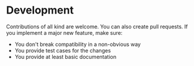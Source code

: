 # Development

Contributions of all kind are welcome. You can also create pull requests.
If you implement a major new feature, make sure:

 * You don't break compatibility in a non-obvious way
 * You provide test cases for the changes
 * You provide at least basic documentation
